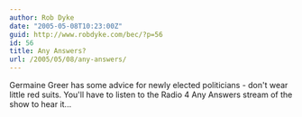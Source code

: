 ```yaml
---
author: Rob Dyke
date: "2005-05-08T10:23:00Z"
guid: http://www.robdyke.com/bec/?p=56
id: 56
title: Any Answers?
url: /2005/05/08/any-answers/
---
```

Germaine Greer has some advice for newly elected politicians - don't wear little red suits. You'll have to listen to the Radio 4 Any Answers stream of the show to hear it...